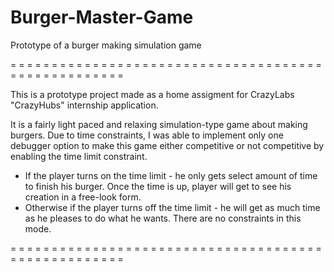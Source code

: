 # Burger-Master-Game
Prototype of a burger making simulation game

= = = = = = = = = = = = = = = = = = = = = = = = = = = = = = = = = = = = = = = = = = = = = = = = = = = =

This is a prototype project made as a home assigment for CrazyLabs "CrazyHubs" internship application.

It is a fairly light paced and relaxing simulation-type game about making burgers. Due to time constraints,
I was able to implement only one debugger option to make this game either competitive or not competitive by
enabling the time limit constraint.
 * If the player turns on the time limit - he only gets select amount of time to finish his burger. Once the
   time is up, player will get to see his creation in a free-look form.
 * Otherwise if the player turns off the time limit - he will get as much time as he pleases to do what he wants.
   There are no constraints in this mode.
   
= = = = = = = = = = = = = = = = = = = = = = = = = = = = = = = = = = = = = = = = = = = = = = = = = = = =
